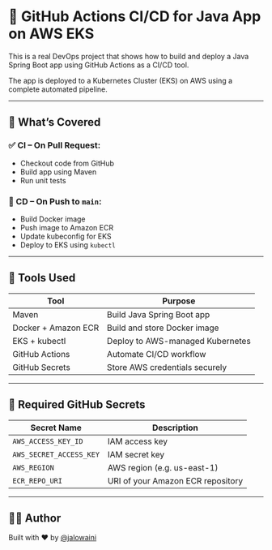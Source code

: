 # 🚀 GitHub Actions CI/CD for Java App on AWS EKS

This is a real DevOps project that shows how to build and deploy a Java Spring Boot app using GitHub Actions as a CI/CD tool.

The app is deployed to a Kubernetes Cluster (EKS) on AWS using a complete automated pipeline.

---

## 📌 What’s Covered

### ✅ CI – On Pull Request:
- Checkout code from GitHub
- Build app using Maven
- Run unit tests

### 🚀 CD – On Push to `main`:
- Build Docker image
- Push image to Amazon ECR
- Update kubeconfig for EKS
- Deploy to EKS using `kubectl`

---

## 🧰 Tools Used

| Tool               | Purpose                                |
|--------------------|----------------------------------------|
| Maven              | Build Java Spring Boot app             |
| Docker + Amazon ECR| Build and store Docker image           |
| EKS + kubectl      | Deploy to AWS-managed Kubernetes       |
| GitHub Actions     | Automate CI/CD workflow                |
| GitHub Secrets     | Store AWS credentials securely         |

---

## 🔐 Required GitHub Secrets

| Secret Name             | Description                       |
|-------------------------|-----------------------------------|
| `AWS_ACCESS_KEY_ID`     | IAM access key                    |
| `AWS_SECRET_ACCESS_KEY` | IAM secret key                    |
| `AWS_REGION`            | AWS region (e.g. us-east-1)       |
| `ECR_REPO_URI`          | URI of your Amazon ECR repository |


---

## 👨‍💻 Author

Built with ❤️ by [@jalowaini](https://github.com/jalowaini)
